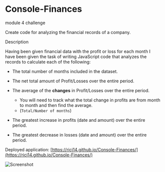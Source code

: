# Console-Finances
 module 4 challenge

 Create code for  analyzing the financial records of a company.

 Description

Having been given financial data with the profit or loss for each month I have been given the task of writing JavaScript code that analyzes the records to calculate each of the following:

* The total number of months included in the dataset.

* The net total amount of Profit/Losses over the entire period.

* The average of the **changes** in Profit/Losses over the entire period.
  * You will need to track what the total change in profits are from month to month and then find the average.
  * (`Total/Number of months`)

* The greatest increase in profits (date and amount) over the entire period.

* The greatest decrease in losses (date and amount) over the entire period.

Deployed application: [https://ricj14.github.io/Console-Finances/](https://ricj14.github.io/Console-Finances/)

![Screenshot](../images/Screenshot%202023-01-07.png)
